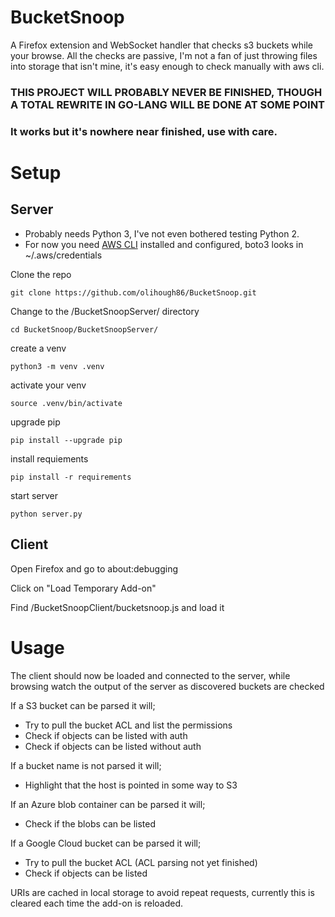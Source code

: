 # BucketSnoop
A Firefox extension and WebSocket handler that checks s3 buckets while your browse. All the checks are passive, I'm not a fan of just throwing files into storage that isn't mine, it's easy enough to check manually with aws cli.

### THIS PROJECT WILL PROBABLY NEVER BE FINISHED, THOUGH A TOTAL REWRITE IN GO-LANG WILL BE DONE AT SOME POINT
### It works but it's nowhere near finished, use with care.

# Setup
## Server

* Probably needs Python 3, I've not even bothered testing Python 2.
* For now you need [AWS CLI](https://aws.amazon.com/cli/) installed and configured, boto3 looks in ~/.aws/credentials 

Clone the repo

```
git clone https://github.com/olihough86/BucketSnoop.git
```

Change to the /BucketSnoopServer/ directory

```
cd BucketSnoop/BucketSnoopServer/
```

create a venv

```
python3 -m venv .venv
```
activate your venv 

```
source .venv/bin/activate
```
upgrade pip

```
pip install --upgrade pip
```
install requiements 
```
pip install -r requirements
```
start server 

```
python server.py 
```


## Client
Open Firefox and go to about:debugging

Click on "Load Temporary Add-on"

Find /BucketSnoopClient/bucketsnoop.js and load it

# Usage

The client should now be loaded and connected to the server, while browsing watch the output of the server as discovered buckets are checked

If a S3 bucket can be parsed it will;

* Try to pull the bucket ACL and list the permissions
* Check if objects can be listed with auth
* Check if objects can be listed without auth

If a bucket name is not parsed it will;

* Highlight that the host is pointed in some way to S3

If an Azure blob container can be parsed it will;

* Check if the blobs can be listed

If a Google Cloud bucket can be parsed it will;

* Try to pull the bucket ACL (ACL parsing not yet finished)
* Check if objects can be listed

URIs are cached in local storage to avoid repeat requests, currently this is cleared each time the add-on is reloaded.
